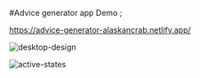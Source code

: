 #Advice generator app Demo ;

https://advice-generator-alaskancrab.netlify.app/

![desktop-design](https://github.com/AlaskanCrab/Advice-generator-app/assets/104378401/7295e436-61e8-4f7b-9b23-e02e5550d9f1)

![active-states](https://github.com/AlaskanCrab/Advice-generator-app/assets/104378401/904792fa-4dce-43bb-ada9-896762871816)
